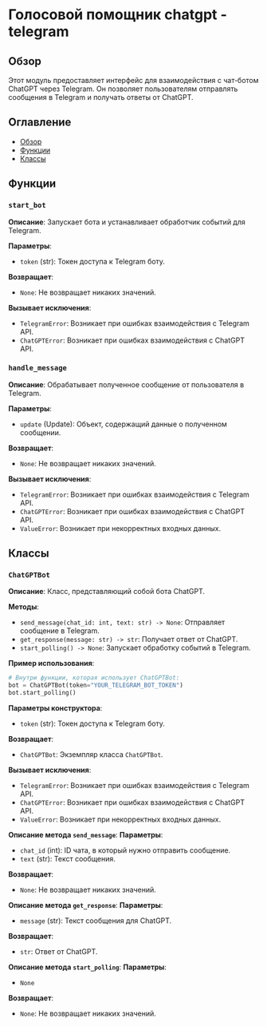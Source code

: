 # Голосовой помощник chatgpt - telegram

## Обзор

Этот модуль предоставляет интерфейс для взаимодействия с чат-ботом ChatGPT через Telegram.  Он позволяет пользователям отправлять сообщения в Telegram и получать ответы от ChatGPT.

## Оглавление

* [Обзор](#обзор)
* [Функции](#функции)
* [Классы](#классы)


## Функции

### `start_bot`

**Описание**: Запускает бота и устанавливает обработчик событий для Telegram.

**Параметры**:
- `token` (str): Токен доступа к Telegram боту.


**Возвращает**:
- `None`: Не возвращает никаких значений.


**Вызывает исключения**:
- `TelegramError`: Возникает при ошибках взаимодействия с Telegram API.
- `ChatGPTError`: Возникает при ошибках взаимодействия с ChatGPT API.


### `handle_message`

**Описание**: Обрабатывает полученное сообщение от пользователя в Telegram.

**Параметры**:
- `update` (Update): Объект, содержащий данные о полученном сообщении.


**Возвращает**:
- `None`: Не возвращает никаких значений.


**Вызывает исключения**:
- `TelegramError`: Возникает при ошибках взаимодействия с Telegram API.
- `ChatGPTError`: Возникает при ошибках взаимодействия с ChatGPT API.
- `ValueError`: Возникает при некорректных входных данных.


## Классы

### `ChatGPTBot`

**Описание**: Класс, представляющий собой бота ChatGPT.

**Методы**:
- `send_message(chat_id: int, text: str) -> None`: Отправляет сообщение в Telegram.
- `get_response(message: str) -> str`: Получает ответ от ChatGPT.
- `start_polling() -> None`: Запускает обработку событий в Telegram.

**Пример использования**:

```python
# Внутри функции, которая использует ChatGPTBot:
bot = ChatGPTBot(token="YOUR_TELEGRAM_BOT_TOKEN")
bot.start_polling()
```

**Параметры конструктора**:
- `token` (str): Токен доступа к Telegram боту.


**Возвращает**:
- `ChatGPTBot`: Экземпляр класса `ChatGPTBot`.


**Вызывает исключения**:
- `TelegramError`: Возникает при ошибках взаимодействия с Telegram API.
- `ChatGPTError`: Возникает при ошибках взаимодействия с ChatGPT API.
- `ValueError`: Возникает при некорректных входных данных.


**Описание метода `send_message`**:
**Параметры**:
- `chat_id` (int): ID чата, в который нужно отправить сообщение.
- `text` (str): Текст сообщения.


**Возвращает**:
- `None`: Не возвращает никаких значений.


**Описание метода `get_response`**:
**Параметры**:
- `message` (str): Текст сообщения для ChatGPT.


**Возвращает**:
- `str`: Ответ от ChatGPT.


**Описание метода `start_polling`**:
**Параметры**:
- `None`


**Возвращает**:
- `None`: Не возвращает никаких значений.